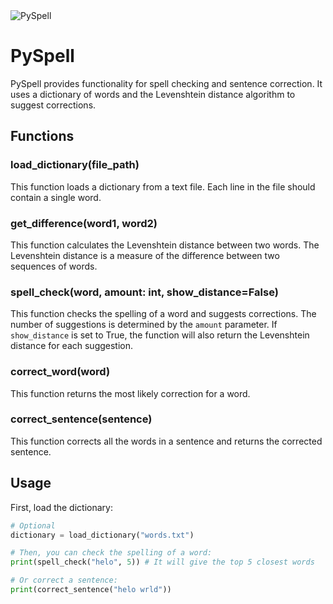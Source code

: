 <img scr='https://github.com/vertmit/pyspell/assets/132244922/430f888d-e332-4f9c-bf55-72554f0894e0' alt='PySpell'>
<br>

# PySpell
PySpell provides functionality for spell checking and sentence correction. It uses a dictionary of words and the Levenshtein distance algorithm to suggest corrections.

## Functions

### load_dictionary(file_path)
This function loads a dictionary from a text file. Each line in the file should contain a single word.

### get_difference(word1, word2)
This function calculates the Levenshtein distance between two words. The Levenshtein distance is a measure of the difference between two sequences of words.

### spell_check(word, amount: int, show_distance=False)
This function checks the spelling of a word and suggests corrections. The number of suggestions is determined by the `amount` parameter. If `show_distance` is set to True, the function will also return the Levenshtein distance for each suggestion.

### correct_word(word)
This function returns the most likely correction for a word.

### correct_sentence(sentence)
This function corrects all the words in a sentence and returns the corrected sentence.

## Usage

First, load the dictionary:

```python
# Optional
dictionary = load_dictionary("words.txt")

# Then, you can check the spelling of a word:
print(spell_check("helo", 5)) # It will give the top 5 closest words

# Or correct a sentence:
print(correct_sentence("helo wrld"))
```